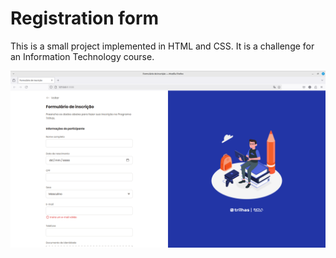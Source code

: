 # Registration form
This is a small project implemented in HTML and CSS. It is a challenge for an Information Technology course.

![Registration form image](https://github.com/Raylan-BR/registration-form/blob/main/image%20registration%20form.png)
